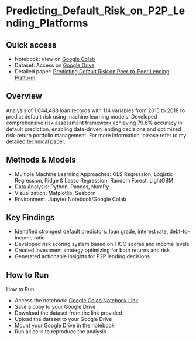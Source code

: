 # Predicting_Default_Risk_on_P2P_Lending_Platforms

## Quick access
- Notebook: View on [Google Colab](https://colab.research.google.com/drive/10LFjHiKmcD4RJads9YxdNpkDIftROG58?usp=sharing)
- Dataset: Access on [Google Drive](https://drive.google.com/drive/folders/1jYKJ5yzha8XTa46jDtVz8SuZKivsdZ7b?usp=sharing)
- Detailed paper: [Predicting Default Risk on Peer-to-Peer Lending Platform](https://github.com/trungpham25/Predicting_Default_Risk_on_P2P_Lending_Platforms/blob/ad99a7c45ec23748e2b0848b6404b0c6d3a48c97/Predicting%20Default%20Risk%20on%20P2P%20Lending%20Platform.pdf)

## Overview
Analysis of 1,044,488 loan records with 114 variables from 2015 to 2018 to predict default risk using machine learning models. Developed comprehensive risk assessment framework achieving 79.6% accuracy in default prediction, enabling data-driven lending decisions and optimized risk-return portfolio management. For more information, please refer to my detailed technical paper.


## Methods & Models
- Multiple Machine Learning Approaches: OLS Regression, Logistic Regression, Ridge & Lasso Regression, Random Forest, LightGBM 
- Data Analysis: Python, Pandas, NumPy
- Visualization: Matplotlib, Seaborn
- Environment: Jupyter Notebook/Google Colab


## Key Findings
- Identified strongest default predictors: loan grade, interest rate, debt-to-income ratio
- Developed risk scoring system based on FICO scores and income levels
- Created investment strategy optimizing for both returns and risk
- Generated actionable insights for P2P lending decisions

## How to Run

How to Run

- Access the notebook: [Google Colab Notebook Link](https://colab.research.google.com/drive/10LFjHiKmcD4RJads9YxdNpkDIftROG58?usp=sharing)
- Save a copy to your Google Drive
- Download the dataset from the link provided
- Upload the dataset to your Google Drive
- Mount your Google Drive in the notebook
- Run all cells to reproduce the analysis

